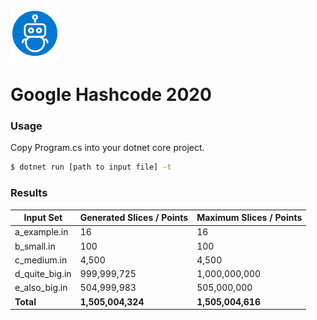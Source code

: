 ![](https://github.com/ctufaro/GoogleHashCode2020/blob/master/logo.png?raw=true)
# Google Hashcode 2020
### Usage

Copy Program.cs into your dotnet core project.

```sh
$ dotnet run [path to input file] -t
```

### Results
| Input Set | Generated Slices / Points | Maximum Slices / Points |
| ------ | ------ | ------ |
| a_example.in | 16 | 16 |
| b_small.in | 100 | 100 |
| c_medium.in | 4,500 | 4,500 |
| d_quite_big.in | 999,999,725 | 1,000,000,000 |
| e_also_big.in | 504,999,983 | 505,000,000 |
| **Total** | **1,505,004,324** | **1,505,004,616** |

